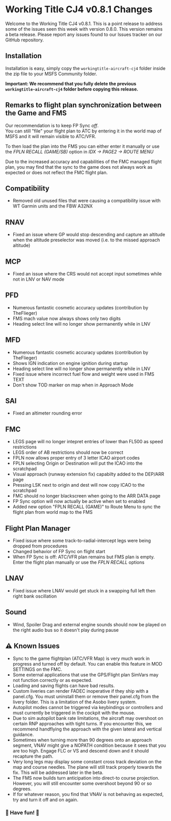 # Working Title CJ4 v0.8.1 Changes

Welcome to the Working Title CJ4 v0.8.1. This is a point release to address some of the issues seen this week with version 0.8.0. This version remains a beta release. Please report any issues found to our Issues tracker on our GitHub repository.

## Installation
Installation is easy, simply copy the `workingtitle-aircraft-cj4` folder inside the zip file to your MSFS Community folder. 

**Important: We recommend that you fully delete the previous `workingtitle-aircraft-cj4` folder before copying this release.**

## Remarks to flight plan synchronization between the Game and FMS 
Our recommendation is to keep FP Sync _off_.  
You can still "file" your flight plan to ATC by entering it in the world map of MSFS and it will remain visible to ATC/VFR.

To then load the plan into the FMS you can either enter it manually or use the _FPLN RECALL (GAME/SB)_ option in _IDX -> PAGE2 -> ROUTE MENU_

Due to the increased accuracy and capabilities of the FMC managed flight plan, you may find that the sync to the game does not always work as expected or does not reflect the FMC flight plan.

## Compatibility
* Removed old unused files that were causing a compatibility issue with WT Garmin units and the FBW A32NX

## RNAV
* Fixed an issue where GP would stop descending and capture an altitude when the altitude preselector was moved (i.e. to the missed approach altitude)

## MCP
* Fixed an issue where the CRS would not accept input sometimes while not in LNV or NAV mode

## PFD
* Numerous fantastic cosmetic accuracy updates (contribution by TheFlieger)
* FMS mach value now always shows only two digits
* Heading select line will no longer show permanently while in LNV

## MFD
* Numerous fantastic cosmetic accuracy updates (contribution by TheFlieger)
* Shows IGN indication on engine ignition during startup
* Heading select line will no longer show permanently while in LNV
* Fixed issue where incorrect fuel flow and weight were used in FMS TEXT
* Don't show TOD marker on map when in Approach Mode

## SAI
* Fixed an altimeter rounding error

## FMC
* LEGS page will no longer intepret entries of lower than FL500 as speed restrictions
* LEGS order of AB restrictions should now be correct
* FPLN now allows proper entry of 3 letter ICAO airport codes
* FPLN selecting Origin or Destination will put the ICAO into the scratchpad
* Visual approach (runway extension fix) capabilty added to the DEP/ARR page
* Pressing LSK next to origin and dest will now copy ICAO to the scratchpad
* FMC should no longer blackscreen when going to the ARR DATA page
* FP Sync option will now actually be active when set to enabled
* Added new option "FPLN RECALL (GAME)" to Route Menu to sync the flight plan from world map to the FMS

## Flight Plan Manager
* Fixed issue where some track-to-radial-intercept legs were being dropped from procedures
* Changed behavior of FP Sync on flight start
* When FP Sync is off: ATC/VFR plan remains but FMS plan is empty. Enter the flight plan manually or use the _FPLN RECALL_ options 

## LNAV
* Fixed issue where LNAV would get stuck in a swapping full left then right bank oscillation

## Sound
* Wind, Spoiler Drag and external engine sounds should now be played on the right audio bus so it doesn't play during pause

## ⚠️ Known Issues
* Sync to the game flightplan (ATC/VFR Map) is very much work in progress and turned off by default. You can enable this feature in MOD SETTINGS on the FMC.
* Some external applications that use the GPS/Flight plan SimVars may not function correctly or as expected.
* Loading and saving flights can have bad results.
* Custom liveries can render FADEC inoperative if they ship with a panel.cfg. You must uninstall them or remove their panel.cfg from the livery folder. This is a limitation of the Asobo livery system.
* Autopilot modes cannot be triggered via keybindings or controllers and must currently be triggered in the cockpit with the mouse.
* Due to sim autopilot bank rate limitations, the aircraft may overshoot on certain RNP approaches with tight turns. If you encounter this, we recommend handflying the approach with the given lateral and vertical guidance.
* Sometimes when turning more than 90 degrees onto an approach segment, VNAV might give a NOPATH condition because it sees that you are too high.  Engage FLC or VS and descend down and it should recapture the path.
* Very long legs may display some constant cross track deviation on the map and course needles. The plane will still track properly towards the fix. This will be addressed later in the beta.
* The FMS now builds turn anticipation into direct-to course projection. However, you will still encounter some overshoot beyond 90 or so degrees.
* If for whatever reason, you find that VNAV is not behaving as expected, try and turn it off and on again.

### 🎅 Have fun! 🎅
